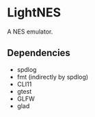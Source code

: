 # LightNES

A NES emulator.

## Dependencies

- spdlog
- fmt (indirectly by spdlog)
- CLI11
- gtest
- GLFW
- glad
